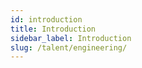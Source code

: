 ```yaml
---
id: introduction
title: Introduction
sidebar_label: Introduction
slug: /talent/engineering/
---
```

